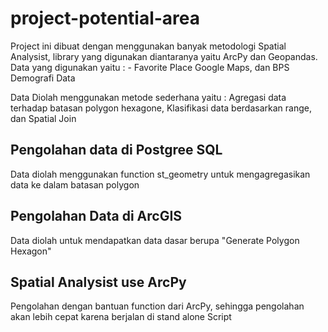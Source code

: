 # project-potential-area

Project ini dibuat dengan menggunakan banyak metodologi Spatial Analysist, library yang digunakan diantaranya yaitu ArcPy dan Geopandas.
Data yang digunakan yaitu : - Favorite Place Google Maps, dan BPS Demografi Data

Data Diolah menggunakan metode sederhana yaitu : Agregasi data terhadap batasan polygon hexagone, Klasifikasi data berdasarkan range, dan Spatial Join 

## Pengolahan data di Postgree SQL 
Data diolah menggunakan function st_geometry untuk mengagregasikan data ke dalam batasan polygon


## Pengolahan Data di ArcGIS 
Data diolah untuk mendapatkan data dasar berupa "Generate Polygon Hexagon"

## Spatial Analysist use ArcPy
Pengolahan dengan bantuan function dari ArcPy, sehingga pengolahan akan lebih cepat karena berjalan di stand alone Script
